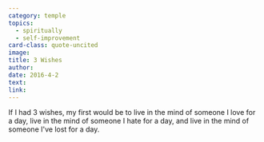 ```yaml
---
category: temple
topics:
  - spiritually
  - self-improvement
card-class: quote-uncited
image:
title: 3 Wishes
author:
date: 2016-4-2
text:  
link:
---
```

If I had 3 wishes, my first would be to live in the mind of someone I love for a day, live in the mind of someone I hate for a day, and live in the mind of someone I've lost for a day.
